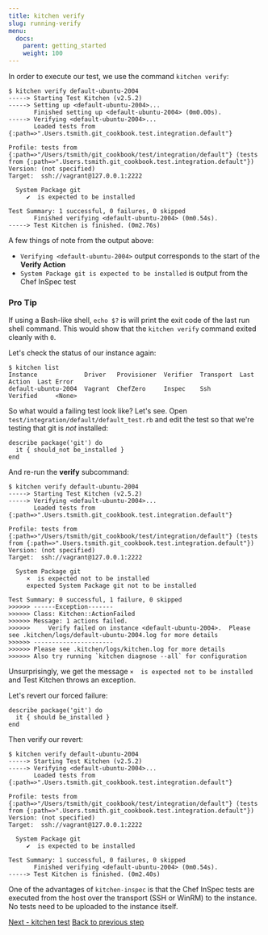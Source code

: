 ```yaml
---
title: kitchen verify
slug: running-verify
menu:
  docs:
    parent: getting_started
    weight: 100
---
```


In order to execute our test, we use the command `kitchen verify`:

~~~
$ kitchen verify default-ubuntu-2004
-----> Starting Test Kitchen (v2.5.2)
-----> Setting up <default-ubuntu-2004>...
       Finished setting up <default-ubuntu-2004> (0m0.00s).
-----> Verifying <default-ubuntu-2004>...
       Loaded tests from {:path=>".Users.tsmith.git_cookbook.test.integration.default"}

Profile: tests from {:path=>"/Users/tsmith/git_cookbook/test/integration/default"} (tests from {:path=>".Users.tsmith.git_cookbook.test.integration.default"})
Version: (not specified)
Target:  ssh://vagrant@127.0.0.1:2222

  System Package git
     ✔  is expected to be installed

Test Summary: 1 successful, 0 failures, 0 skipped
       Finished verifying <default-ubuntu-2004> (0m0.54s).
-----> Test Kitchen is finished. (0m2.76s)
~~~

A few things of note from the output above:

* `Verifying <default-ubuntu-2004>` output corresponds to the start of the **Verify Action**
* `System Package git is expected to be installed` is output from the Chef InSpec test


<div class="callout">
<h3 class="callout--title">Pro Tip</h3>
If using a Bash-like shell, <code>echo $?</code> is will print the exit code of the last run shell command. This would show that the <code>kitchen verify</code> command exited cleanly with <code>0</code>.
</div>

Let's check the status of our instance again:

~~~
$ kitchen list
Instance             Driver   Provisioner  Verifier  Transport  Last Action  Last Error
default-ubuntu-2004  Vagrant  ChefZero     Inspec    Ssh        Verified     <None>
~~~

So what would a failing test look like? Let's see. Open `test/integration/default/default_test.rb` and edit the test so that we're testing that git is _not_ installed:

~~~
describe package('git') do
  it { should_not be_installed }
end
~~~

And re-run the **verify** subcommand:

~~~
$ kitchen verify default-ubuntu-2004
-----> Starting Test Kitchen (v2.5.2)
-----> Verifying <default-ubuntu-2004>...
       Loaded tests from {:path=>".Users.tsmith.git_cookbook.test.integration.default"}

Profile: tests from {:path=>"/Users/tsmith/git_cookbook/test/integration/default"} (tests from {:path=>".Users.tsmith.git_cookbook.test.integration.default"})
Version: (not specified)
Target:  ssh://vagrant@127.0.0.1:2222

  System Package git
     ×  is expected not to be installed
     expected System Package git not to be installed

Test Summary: 0 successful, 1 failure, 0 skipped
>>>>>> ------Exception-------
>>>>>> Class: Kitchen::ActionFailed
>>>>>> Message: 1 actions failed.
>>>>>>     Verify failed on instance <default-ubuntu-2004>.  Please see .kitchen/logs/default-ubuntu-2004.log for more details
>>>>>> ----------------------
>>>>>> Please see .kitchen/logs/kitchen.log for more details
>>>>>> Also try running `kitchen diagnose --all` for configuration
~~~

Unsurprisingly, we get the message `×  is expected not to be installed` and Test Kitchen throws an exception.

Let's revert our forced failure:

~~~
describe package('git') do
  it { should be_installed }
end
~~~

Then verify our revert:

~~~
$ kitchen verify default-ubuntu-2004
-----> Starting Test Kitchen (v2.5.2)
-----> Verifying <default-ubuntu-2004>...
       Loaded tests from {:path=>".Users.tsmith.git_cookbook.test.integration.default"}

Profile: tests from {:path=>"/Users/tsmith/git_cookbook/test/integration/default"} (tests from {:path=>".Users.tsmith.git_cookbook.test.integration.default"})
Version: (not specified)
Target:  ssh://vagrant@127.0.0.1:2222

  System Package git
     ✔  is expected to be installed

Test Summary: 1 successful, 0 failures, 0 skipped
       Finished verifying <default-ubuntu-2004> (0m0.54s).
-----> Test Kitchen is finished. (0m2.40s)
~~~

One of the advantages of `kitchen-inspec` is that the Chef InSpec tests are executed from the host over the transport (SSH or WinRM) to the instance. No tests need to be uploaded to the instance itself.

<div class="sidebar--footer">
<a class="button primary-cta" href="/docs/getting-started/running-test">Next - kitchen test</a>
<a class="sidebar--footer--back" href="/docs/getting-started/writing-test">Back to previous step</a>
</div>
